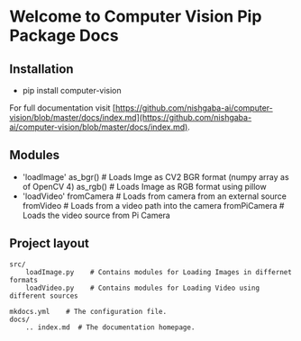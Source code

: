 # Welcome to Computer Vision Pip Package Docs


## Installation
* pip install computer-vision 

For full documentation visit [https://github.com/nishgaba-ai/computer-vision/blob/master/docs/index.md](https://github.com/nishgaba-ai/computer-vision/blob/master/docs/index.md).

## Modules

* 'loadImage'
     as_bgr()   # Loads Imge as CV2 BGR format (numpy array as of OpenCV 4)
     as_rgb()   # Loads Image as RGB format using pillow
* 'loadVideo'
     fromCamera  # Loads from camera from an external source
     fromVideo   # Loads from a video path into the camera
     fromPiCamera   # Loads the video source from Pi Camera

## Project layout

    src/
        loadImage.py    # Contains modules for Loading Images in differnet formats
        loadVideo.py    # Contains modules for Loading Video using different sources

    mkdocs.yml    # The configuration file.
    docs/
        .. index.md  # The documentation homepage.
